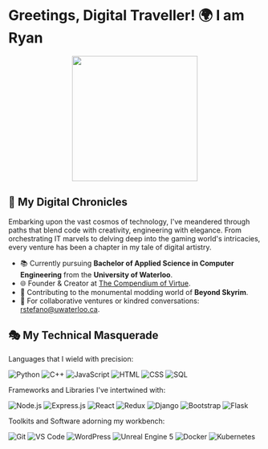 # Greetings, Digital Traveller! 🌍 I am Ryan

<p align="center">
  <img src="https://github.com/ry4n-s/ry4n-s/assets/132171741/30da16e4-9124-4b75-829e-d331ce6b545e" width="250">
</p>



## 🎨 My Digital Chronicles

Embarking upon the vast cosmos of technology, I've meandered through paths that blend code with creativity, engineering with elegance. From orchestrating IT marvels to delving deep into the gaming world's intricacies, every venture has been a chapter in my tale of digital artistry.

- 📚 Currently pursuing **Bachelor of Applied Science in Computer Engineering** from the **University of Waterloo**.
- 🌐 Founder & Creator at [The Compendium of Virtue](https://thecompendiumofvirtue.com).
- 🎲 Contributing to the monumental modding world of **Beyond Skyrim**.
- 📩 For collaborative ventures or kindred conversations: [rstefano@uwaterloo.ca](mailto:rstefano@uwaterloo.ca).

## 🎭 My Technical Masquerade

Languages that I wield with precision:

![Python](https://img.shields.io/badge/-Python-333333?style=flat&logo=python)
![C++](https://img.shields.io/badge/-C++-333333?style=flat&logo=cplusplus)
![JavaScript](https://img.shields.io/badge/-JavaScript-333333?style=flat&logo=javascript)
![HTML](https://img.shields.io/badge/-HTML-333333?style=flat&logo=html5)
![CSS](https://img.shields.io/badge/-CSS-333333?style=flat&logo=css3)
![SQL](https://img.shields.io/badge/-SQL-333333?style=flat&logo=sql)

Frameworks and Libraries I've intertwined with:

![Node.js](https://img.shields.io/badge/-Node.js-333333?style=flat&logo=node.js)
![Express.js](https://img.shields.io/badge/-Express.js-333333?style=flat&logo=express)
![React](https://img.shields.io/badge/-React-333333?style=flat&logo=react)
![Redux](https://img.shields.io/badge/-Redux-333333?style=flat&logo=redux)
![Django](https://img.shields.io/badge/-Django-333333?style=flat&logo=django)
![Bootstrap](https://img.shields.io/badge/-Bootstrap-333333?style=flat&logo=bootstrap)
![Flask](https://img.shields.io/badge/-Flask-333333?style=flat&logo=flask)

Toolkits and Software adorning my workbench:

![Git](https://img.shields.io/badge/-Git-333333?style=flat&logo=git)
![VS Code](https://img.shields.io/badge/-VSCode-333333?style=flat&logo=visualstudiocode)
![WordPress](https://img.shields.io/badge/-WordPress-333333?style=flat&logo=wordpress)
![Unreal Engine 5](https://img.shields.io/badge/-Unreal%20Engine%205-333333?style=flat&logo=unreal-engine)
![Docker](https://img.shields.io/badge/-Docker-333333?style=flat&logo=docker)
![Kubernetes](https://img.shields.io/badge/-Kubernetes-333333?style=flat&logo=kubernetes)

